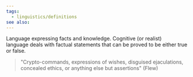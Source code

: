 ```yaml
---
tags:
  - linguistics/definitions
see also:
---
```

Language expressing facts and knowledge. Cognitive (or realist) language deals with factual statements that can be proved to be either true or false.

> "Crypto-commands, expressions of wishes, disguised ejaculations, concealed ethics, or anything else but assertions" (Flew)
